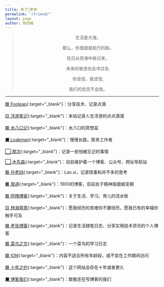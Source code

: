 ```yaml
---
title: 来了👏老铁
permalink: "/friend/"
layout: page
author: 熊的猫
---
```

<style>blockquote p{text-align:center!important}.fl{width:33%;text-align:center;float:left}</style>

> 生活是大海，
> 
> 那么，你我就是航行的船，
> 
> 往日从惊涛中驶过来，
> 
> 未来的骇浪也会冲过去.
> 
> 你坚信，我坚信,
> 
> 我们的信念不会改。

------------

[🟦 Fooleap](https://blog.fooleap.org/){:target="_blank"}：分享技术、记录点滴

[🟨 浮游笔记](https://fffou.com/){:target="_blank"}：本站记录人生浮游的点点滴滴

[🟪 水八口记](https://blog.shuiba.co/){:target="_blank"}：水八口的冥想盆

[⬛ Loakman](https://mmcl.net){:target="_blank"}：慢慢长路，医务工作者

[⬜ 那次](https://na.ci/){:target="_blank"}：记录一些怕被忘记的事情

[⬜ 木先森](http://www.meizg.cn/){:target="_blank"}：目前维护着一个博客、公众号、网址导航站

[🟥 孙老四](http://lao.si/){:target="_blank"}：Lao.si，记录琐事和并不多的思考

[🟧 我道](http://1900.live/){:target="_blank"}：1900的博客，目前处于精神层面蜕变期

[🟩 阿拽博客](https://azhuai.com/){:target="_blank"}：关于生活、学习、育儿的流水账

[🟨 林海草原](https://lhcy.org/){:target="_blank"}：愿我经历的苦难你不要经历，愿我已有的幸福你触手可及

[🟦 老张博客](https://zhangbo.org/){:target="_blank"}：记录生活随笔日志、分享实用技术资讯的个人博客

[🟥 菜鸟之志](http://loonlog.com/){:target="_blank"}：一个菜鸟的学习日志

[🟩 ION](https://zooo.io/){:target="_blank"}：内容不适合所有年龄段，或不宜在工作期间访问

[🟪 十年之约](https://www.foreverblog.cn/){:target="_blank"}：这个网站会存在十年或者更久

[⬛ 博客我们](https://blogwe.com/){:target="_blank"}：致敬还在写博客的我们
